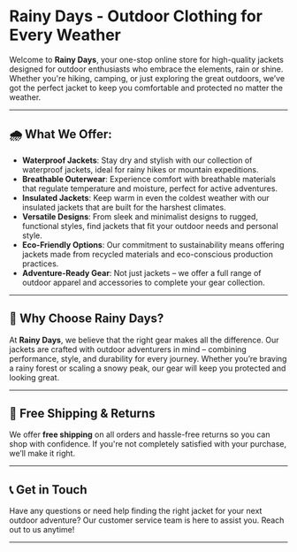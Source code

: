 # Rainy Days - Outdoor Clothing for Every Weather

Welcome to **Rainy Days**, your one-stop online store for high-quality jackets designed for outdoor enthusiasts who embrace the elements, rain or shine. Whether you're hiking, camping, or just exploring the great outdoors, we’ve got the perfect jacket to keep you comfortable and protected no matter the weather.

---

## 🌧️ What We Offer:
- **Waterproof Jackets**: Stay dry and stylish with our collection of waterproof jackets, ideal for rainy hikes or mountain expeditions.
- **Breathable Outerwear**: Experience comfort with breathable materials that regulate temperature and moisture, perfect for active adventures.
- **Insulated Jackets**: Keep warm in even the coldest weather with our insulated jackets that are built for the harshest climates.
- **Versatile Designs**: From sleek and minimalist designs to rugged, functional styles, find jackets that fit your outdoor needs and personal style.
- **Eco-Friendly Options**: Our commitment to sustainability means offering jackets made from recycled materials and eco-conscious production practices.
- **Adventure-Ready Gear**: Not just jackets – we offer a full range of outdoor apparel and accessories to complete your gear collection.

---

## 🌟 Why Choose Rainy Days?

At **Rainy Days**, we believe that the right gear makes all the difference. Our jackets are crafted with outdoor adventurers in mind – combining performance, style, and durability for every journey. Whether you’re braving a rainy forest or scaling a snowy peak, our gear will keep you protected and looking great.

---

## 🚚 Free Shipping & Returns

We offer **free shipping** on all orders and hassle-free returns so you can shop with confidence. If you're not completely satisfied with your purchase, we’ll make it right.

---

## 📞 Get in Touch

Have any questions or need help finding the right jacket for your next outdoor adventure? Our customer service team is here to assist you. Reach out to us anytime!

---
